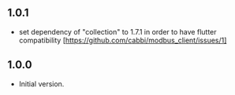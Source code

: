 ## 1.0.1
- set dependency of "collection" to 1.7.1 in order to have flutter compatibility [https://github.com/cabbi/modbus_client/issues/1] 
  
## 1.0.0
- Initial version.
